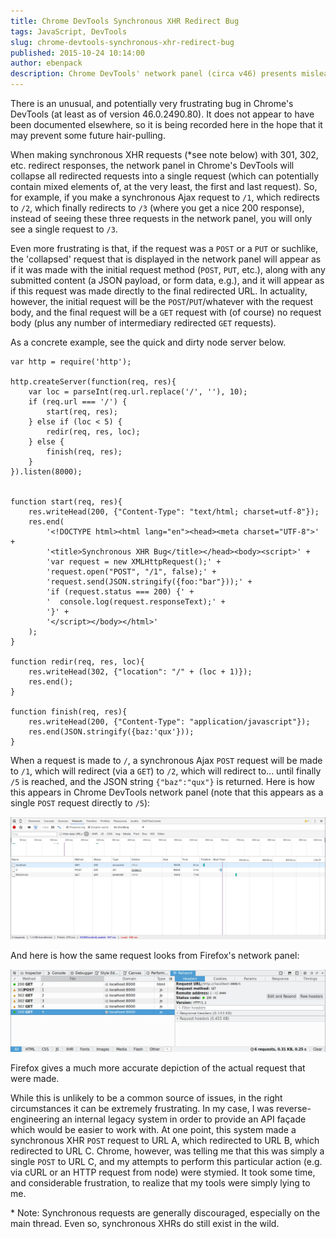 ```yaml
---
title: Chrome DevTools Synchronous XHR Redirect Bug
tags: JavaScript, DevTools
slug: chrome-devtools-synchronous-xhr-redirect-bug
published: 2015-10-24 10:14:00
author: ebenpack
description: Chrome DevTools' network panel (circa v46) presents misleading information for redirected synchronous XHR requests.
---
```


There is an unusual, and potentially very frustrating bug in Chrome's DevTools (at least as of version 46.0.2490.80).
It does not appear to have been documented elsewhere, so it is being recorded here in the hope that it may prevent some
future hair-pulling.

<!--more-->

When making synchronous XHR requests (\*see note below) with 301, 302, etc. redirect responses, the network panel in
Chrome's DevTools will collapse all redirected requests into a single request (which can potentially contain mixed
elements of, at the very least, the first and last request). So, for example, if you make a synchronous Ajax request
to `/1`, which redirects to `/2`, which finally redirects to `/3` (where you get a nice 200 response), instead of
seeing these three requests in the network panel, you will only see a single request to `/3`.

Even more frustrating is that, if the request was a `POST` or a `PUT` or suchlike, the 'collapsed' request that is
displayed in the network panel will appear as if it was made with the initial request method (`POST`, `PUT`, etc.),
along with any submitted content (a JSON payload, or form data, e.g.), and it will appear as if this request was made
directly to the final redirected URL. In actuality, however, the initial request will be the `POST`/`PUT`/whatever with
the request body, and the final request will be a `GET` request with (of course) no request body (plus any number of
intermediary redirected `GET` requests).

As a concrete example, see the quick and dirty node server below.

```{.javascript .numberLines startFrom="1"}
var http = require('http');

http.createServer(function(req, res){
    var loc = parseInt(req.url.replace('/', ''), 10);
    if (req.url === '/') {
        start(req, res);
    } else if (loc < 5) {
        redir(req, res, loc);
    } else {
        finish(req, res);
    }
}).listen(8000);


function start(req, res){
    res.writeHead(200, {"Content-Type": "text/html; charset=utf-8"});
    res.end(
        '<!DOCTYPE html><html lang="en"><head><meta charset="UTF-8">' +
        '<title>Synchronous XHR Bug</title></head><body><script>' +
        'var request = new XMLHttpRequest();' +
        'request.open("POST", "/1", false);' +
        'request.send(JSON.stringify({foo:"bar"}));' +
        'if (request.status === 200) {' +
        '  console.log(request.responseText);' +
        '}' +
        '</script></body></html>'
    );
}

function redir(req, res, loc){
    res.writeHead(302, {"location": "/" + (loc + 1)});
    res.end();
}

function finish(req, res){
    res.writeHead(200, {"Content-Type": "application/javascript"});
    res.end(JSON.stringify({baz:'qux'}));
}
```

When a request is made to `/`, a synchronous Ajax `POST` request will be made to `/1`, which will redirect (via a `GET`)
to `/2`, which will redirect to... until finally `/5` is reached, and the JSON string `{"baz":"qux"}` is returned. Here
is how this appears in Chrome DevTools network panel (note that this appears as a single `POST` request directly
to `/5`):

![Chrome XHR redirect](/images/chrome-xhr-redirect.jpg)

And here is how the same request looks from Firefox's network panel:

![Firefox XHR redirect](/images/firefox-xhr-redirect.jpg)

Firefox gives a much more accurate depiction of the actual request that were made.

While this is unlikely to be a common source of issues, in the right circumstances it can be extremely frustrating. In
my case, I was reverse-engineering an internal legacy system in order to provide an API façade which would be easier to
work with. At one point, this system made a synchronous XHR `POST` request to URL A, which redirected to URL B, which
redirected to URL C. Chrome, however, was telling me that this was simply a single `POST` to URL C, and my attempts to
perform this particular action (e.g. via cURL or an HTTP request from node) were stymied. It took some time, and
considerable frustration, to realize that my tools were simply lying to me.

\* Note: Synchronous requests are generally discouraged, especially on the main thread. Even so, synchronous XHRs do
still exist in the wild.
